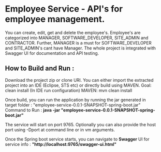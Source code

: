 # Employee Service - API's for employee management.
You can create, edit, get and delete the employee's. Employee's are categorized into MANAGER, SOFTWARE_DEVELOPER, SITE_ADMIN and CONTRACTOR. Further, MANAGER is a must for SOFTWARE_DEVELOPER and SITE_ADMIN's cant have Manager.
The whole project is integrated with Swagger UI for documentation and API testing.

## How to Build and Run :

Download the project zip or clone URI. You can either import the extracted project into an IDE (Eclipse, STS etc) or directly build using MAVEN.
Goal: clean install (In IDE run configuration)
MAVEN: mvn clean install

Once build, you can run the application by running the jar generated in target folder : "employee-service-0.0.1-SNAPSHOT-spring-boot.jar"
Command to Run : **java -jar "employee-service-0.0.1-SNAPSHOT-spring-boot.jar"**

The service will start on port 9765. Optionally you can also provide the host port using -Dport at command line or in vm arguments.

Once the Spring boot service starts, you can navigate to **Swagger** UI for service info : **"http://localhost:9765/swagger-ui.html"**

